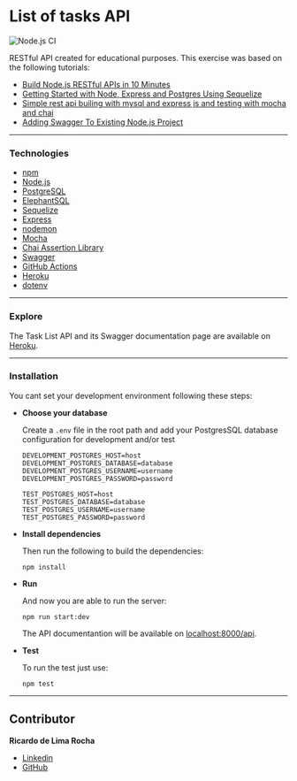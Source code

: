 # List of tasks API
![Node.js CI](https://github.com/lericardolima/tasks-list-api/workflows/Node.js%20CI/badge.svg)

RESTful API created for educational purposes. This exercise was based on the following tutorials:
* [Build Node.js RESTful APIs in 10 Minutes](https://www.codementor.io/@olatundegaruba/nodejs-restful-apis-in-10-minutes-q0sgsfhbd)
* [Getting Started with Node, Express and Postgres Using Sequelize](https://scotch.io/tutorials/getting-started-with-node-express-and-postgres-using-sequelize)
* [Simple rest api builing with mysql and express js and testing with mocha and chai](https://medium.com/@tariqul.islam.rony/simple-rest-api-builing-with-mysql-and-express-js-and-testing-with-mocha-and-chai-ed0d19f25f79)
* [Adding Swagger To Existing Node.js Project](https://blog.cloudboost.io/adding-swagger-to-existing-node-js-project-92a6624b855b)
---
### Technologies

* [npm](https://www.npmjs.com/)
* [Node.js](https://nodejs.org/en/)
* [PostgreSQL](https://www.postgresql.org/)
* [ElephantSQL](https://www.elephantsql.com/)
* [Sequelize](https://sequelize.org/)
* [Express](https://expressjs.com/pt-br/)
* [nodemon](https://nodemon.io/)
* [Mocha](https://mochajs.org/)
* [Chai Assertion Library](https://www.chaijs.com/)
* [Swagger](https://swagger.io/)
* [GitHub Actions](https://github.com/features/actions)
* [Heroku](https://dashboard.heroku.com/)
* [dotenv](https://www.npmjs.com/package/dotenv)
---
### Explore

  The Task List API and its Swagger documentation page are available on [Heroku](https://lericardolima-task-list-api.herokuapp.com/api/swagger-ui/).

---
### Installation

You cant set your development environment following these steps:

* **Choose your database**

  Create a `.env` file in the root path and add your PostgresSQL database configuration for development and/or test
  ```
  DEVELOPMENT_POSTGRES_HOST=host
  DEVELOPMENT_POSTGRES_DATABASE=database
  DEVELOPMENT_POSTGRES_USERNAME=username
  DEVELOPMENT_POSTGRES_PASSWORD=password

  TEST_POSTGRES_HOST=host
  TEST_POSTGRES_DATABASE=database
  TEST_POSTGRES_USERNAME=username
  TEST_POSTGRES_PASSWORD=password
  ```
* **Install dependencies**

  Then run the following to build the dependencies:
  ```
  npm install
  ```
* **Run**

  And now you are able to run the server:
  ```
  npm run start:dev
  ```
  The API documentantion will be available on [localhost:8000/api](http://localhost:8000/api/).
* **Test**

  To run the test just use:
  ```
  npm test
  ```
 ---
  ## Contributor
  
   **Ricardo de Lima Rocha**
  * [Linkedin](https://www.linkedin.com/in/ricardo-de-lima-rocha/)
  * [GitHub](https://github.com/lericardolima)

